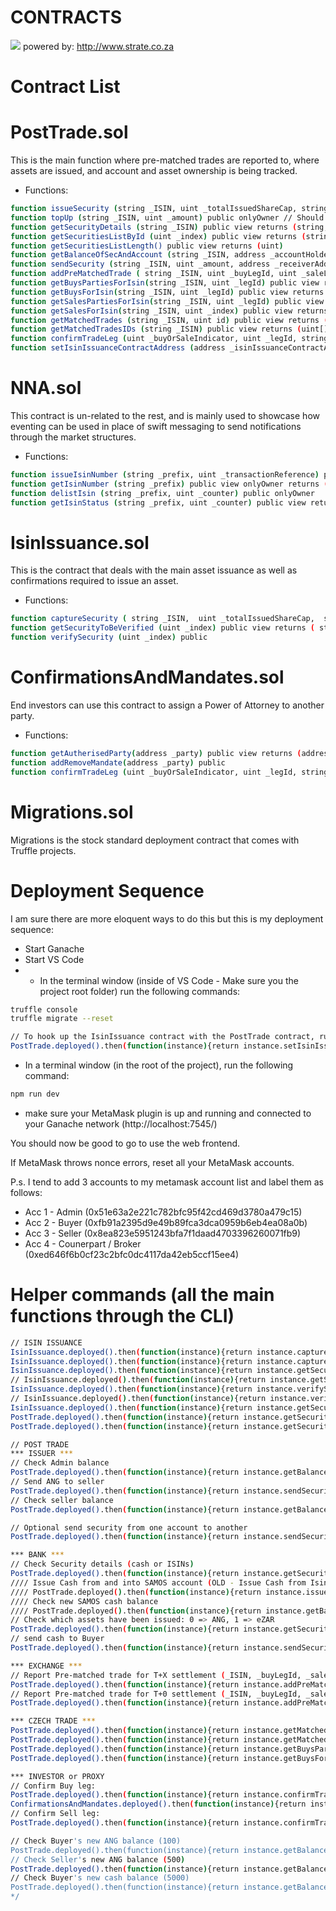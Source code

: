 # CONTRACTS

![](https://www.strate.co.za/sites/default/files/state-logo-dark.svg)
powered by: http://www.strate.co.za

# Contract List
# PostTrade.sol
This is the main function where pre-matched trades are reported to, where assets are issued, and account and asset ownership is being tracked.
* Functions:
```sh
function issueSecurity (string _ISIN, uint _totalIssuedShareCap, string _longName, string _ticker) public onlyIsinIssuanceContact
function topUp (string _ISIN, uint _amount) public onlyOwner // Should be modified to allow for reductions as well
function getSecurityDetails (string _ISIN) public view returns (string, uint, string, string, bool)
function getSecuritiesListById (uint _index) public view returns (string, uint)
function getSecuritiesListLength() public view returns (uint)
function getBalanceOfSecAndAccount (string _ISIN, address _accountHolder) public view returns (uint)
function sendSecurity (string _ISIN, uint _amount, address _receiverAddress) public
function addPreMatchedTrade ( string _ISIN, uint _buyLegId, uint _saleLegId, uint _tradeId, uint _settlementDate, address _buyerAddress, address _sellerAddress, address _buyerCustodianId, address _sellerCustodianId, uint _amount, uint _salePrice ) public
function getBuysPartiesForIsin(string _ISIN, uint _legId) public view returns (uint, address, address)
function getBuysForIsin(string _ISIN, uint _legId) public view returns (uint, uint, uint, Statuses, uint)
function getSalesPartiesForIsin(string _ISIN, uint _legId) public view returns (uint, address, address)
function getSalesForIsin(string _ISIN, uint _index) public view returns (uint, uint, uint, Statuses, uint)
function getMatchedTrades (string _ISIN, uint id) public view returns (uint, uint, uint, uint, uint, uint)
function getMatchedTradesIDs (string _ISIN) public view returns (uint[])
function confirmTradeLeg (uint _buyOrSaleIndicator, uint _legId, string _ISIN, address _party) public
function setIsinIssuanceContractAddress (address _isinIssuanceContractAddress) public onlyOwner

```
# NNA.sol
This contract is un-related to the rest, and is mainly used to showcase how eventing can be used in place of swift messaging to send notifications through the market structures.
* Functions:
```sh
function issueIsinNumber (string _prefix, uint _transactionReference) public onlyOwner
function getIsinNumber (string _prefix) public view onlyOwner returns (uint)
function delistIsin (string _prefix, uint _counter) public onlyOwner
function getIsinStatus (string _prefix, uint _counter) public view returns (uint _status)
```
# IsinIssuance.sol
This is the contract that deals with the main asset issuance as well as confirmations required to issue an asset.
* Functions:
```sh
function captureSecurity ( string _ISIN,  uint _totalIssuedShareCap,  string _longName,  string _ticker,  address _counterParty) public onlyOwner
function getSecurityToBeVerified (uint _index) public view returns ( string _ISIN, uint _totalIssuedShareCap, string _longName, string _ticker, bool _active, address _issuer, address _verifier)
function verifySecurity (uint _index) public

```
# ConfirmationsAndMandates.sol
End investors can use this contract to assign a Power of Attorney to another party.
* Functions:
```sh
function getAutherisedParty(address _party) public view returns (address)
function addRemoveMandate(address _party) public
function confirmTradeLeg (uint _buyOrSaleIndicator, uint _legId, string _ISIN, address _party) public view
```
# Migrations.sol
Migrations is the stock standard deployment contract that comes with Truffle projects.

# Deployment Sequence

I am sure there are more eloquent ways to do this but this is my deployment sequence:

* Start Ganache 
* Start VS Code
* * In the terminal window (inside of VS Code - Make sure you the project root folder) run the following commands:
```sh
truffle console
truffle migrate --reset

// To hook up the IsinIssuance contract with the PostTrade contract, run the following:
PostTrade.deployed().then(function(instance){return instance.setIsinIssuanceContractAddress(IsinIssuance.address)});
```

* In a terminal window (in the root of the project), run the following command:

```sh
npm run dev
```

* make sure your MetaMask plugin is up and running and connected to your Ganache network (http://localhost:7545/)

You should now be good to go to use the web frontend.

If MetaMask throws nonce errors, reset all your MetaMask accounts.

P.s. I tend to add 3 accounts to my metamask account list and label them as follows:
* Acc 1 - Admin (0x51e63a2e221c782bfc95f42cd469d3780a479c15)
* Acc 2 - Buyer (0xfb91a2395d9e49b89fca3dca0959b6eb4ea08a0b)
* Acc 3 - Seller (0x8ea823e5951243bfa7f1daad4703396260071fb9)
* Acc 4 - Counerpart / Broker (0xed646f6b0cf23c2bfc0dc4117da42eb5ccf15ee4)


# Helper commands (all the main functions through the CLI)

```sh
// ISIN ISSUANCE
IsinIssuance.deployed().then(function(instance){return instance.captureSecurity("ZAE001",1000,"Anglo American PLC","ANG","0xfb91a2395d9e49b89fca3dca0959b6eb4ea08a0b")});
IsinIssuance.deployed().then(function(instance){return instance.captureSecurity("eZAR",1000000,"eZAR","eZAR","0x51e63a2e221c782bfc95f42cd469d3780a479c15")});
IsinIssuance.deployed().then(function(instance){return instance.getSecurityToBeVerified(0, {from:"0xfb91a2395d9e49b89fca3dca0959b6eb4ea08a0b"})});
// IsinIssuance.deployed().then(function(instance){return instance.getSecurityToBeVerified(0, {from:"0x51e63a2e221c782bfc95f42cd469d3780a479c15"})});
IsinIssuance.deployed().then(function(instance){return instance.verifySecurity(0, {from:"0xfb91a2395d9e49b89fca3dca0959b6eb4ea08a0b"})});
// IsinIssuance.deployed().then(function(instance){return instance.verifySecurity(0, {from:"0x51e63a2e221c782bfc95f42cd469d3780a479c15"})});
IsinIssuance.deployed().then(function(instance){return instance.getSecurityToBeVerified(0, {from:"0xfb91a2395d9e49b89fca3dca0959b6eb4ea08a0b"})});
PostTrade.deployed().then(function(instance){return instance.getSecurityDetails("ZAE001")});
PostTrade.deployed().then(function(instance){return instance.getSecurityDetails("eZAR")});

// POST TRADE
*** ISSUER ***
// Check Admin balance
PostTrade.deployed().then(function(instance){return instance.getBalanceOfSecAndAccount("ZAE001","0x51e63a2E221C782Bfc95f42Cd469D3780a479C15")});
// Send ANG to seller
PostTrade.deployed().then(function(instance){return instance.sendSecurity("ZAE001",600,"0x8eA823e5951243bFA7f1Daad4703396260071fB9")});
// Check seller balance
PostTrade.deployed().then(function(instance){return instance.getBalanceOfSecAndAccount("ZAE001","0x8eA823e5951243bFA7f1Daad4703396260071fB9")});

// Optional send security from one account to another
PostTrade.deployed().then(function(instance){return instance.sendSecurity("ZAE001",500,"0x8ea823e5951243bfa7f1daad4703396260071fb9", {from: "0x2AaB2c02Fc5415D23e91CE8Dc230D3A31793CFF8"})});

*** BANK ***
// Check Security details (cash or ISINs)
PostTrade.deployed().then(function(instance){return instance.getSecurityDetails("eZAR")});
//// Issue Cash from and into SAMOS account (OLD - Issue Cash from IsinIssue Contract)
//// PostTrade.deployed().then(function(instance){return instance.issueCash(10000000, {from:"0x3E7Eaa5Bc0ee36b4308B668050535d411a81585D"})});
//// Check new SAMOS cash balance
//// PostTrade.deployed().then(function(instance){return instance.getBalanceOfSecAndAccount("eZAR","0x51e63a2E221C782Bfc95f42Cd469D3780a479C15")});
// Check which assets have been issued: 0 => ANG, 1 => eZAR
PostTrade.deployed().then(function(instance){return instance.getSecuritiesListById(0)});
// send cash to Buyer
PostTrade.deployed().then(function(instance){return instance.sendSecurity("eZAR",10000,"0xFb91a2395d9E49b89fcA3dca0959b6eB4Ea08a0B", {from: "0x51e63a2e221c782bfc95f42cd469d3780a479c15"})});

*** EXCHANGE ***
// Report Pre-matched trade for T+X settlement (_ISIN, _buyLegId, _saleLegId, _tradeId, _settlementDate, _buyerAddress, _sellerAddress, _buyerCustodianId, _sellerCustodianId, _amount, _salePrice)
PostTrade.deployed().then(function(instance){return instance.addPreMatchedTrade("ZAE001",1234,4321,11223344,20180720,"0xFb91a2395d9E49b89fcA3dca0959b6eB4Ea08a0B","0x8eA823e5951243bFA7f1Daad4703396260071fB9","0x1c6B96De685481c2d9915b606D4AB1277949b4Bc","0x2d14d5Ae5E54a22043B1eccD420494DAA9513e06",100,5000,{from:"0x0ef2F9c8845da4c9c34BEf02C3213e0Da1306Da0"})});
// Report Pre-matched trade for T+0 settlement (_ISIN, _buyLegId, _saleLegId, _tradeId, _settlementDate, _buyerAddress, _sellerAddress, _buyerCustodianId, _sellerCustodianId, _amount, _salePrice)
PostTrade.deployed().then(function(instance){return instance.addPreMatchedTrade("ZAE001",12345,54321,1122334455,0,"0xFb91a2395d9E49b89fcA3dca0959b6eB4Ea08a0B","0x8eA823e5951243bFA7f1Daad4703396260071fB9","0x1c6B96De685481c2d9915b606D4AB1277949b4Bc","0x2d14d5Ae5E54a22043B1eccD420494DAA9513e06",100,5000,{from:"0x0ef2F9c8845da4c9c34BEf02C3213e0Da1306Da0"})});

*** CZECH TRADE ***
PostTrade.deployed().then(function(instance){return instance.getMatchedTradesIDs("ZAE001")});
PostTrade.deployed().then(function(instance){return instance.getMatchedTrades("ZAE001",1122334455)});
PostTrade.deployed().then(function(instance){return instance.getBuysPartiesForIsin("ZAE001",12345)});
PostTrade.deployed().then(function(instance){return instance.getBuysForIsin("ZAE001",12345)});

*** INVESTOR or PROXY
// Confirm Buy leg:
PostTrade.deployed().then(function(instance){return instance.confirmTradeLeg(0, 12345, "ZAE001", "0xFb91a2395d9E49b89fcA3dca0959b6eB4Ea08a0B")});
ConfirmationsAndMandates.deployed().then(function(instance){return instance.confirmTradeLeg(0, 12345, "ZAE001", "0xFb91a2395d9E49b89fcA3dca0959b6eB4Ea08a0B")});
// Confirm Sell leg:
PostTrade.deployed().then(function(instance){return instance.confirmTradeLeg(1, 54321, "ZAE001", "0x8eA823e5951243bFA7f1Daad4703396260071fB9")});

// Check Buyer's new ANG balance (100)
PostTrade.deployed().then(function(instance){return instance.getBalanceOfSecAndAccount("ZAE001","0xFb91a2395d9E49b89fcA3dca0959b6eB4Ea08a0B")});
// Check Seller's new ANG balance (500)
PostTrade.deployed().then(function(instance){return instance.getBalanceOfSecAndAccount("ZAE001","0x8eA823e5951243bFA7f1Daad4703396260071fB9")});
// Check Buyer's new cash balance (5000)
PostTrade.deployed().then(function(instance){return instance.getBalanceOfSecAndAccount("eZAR","0xFb91a2395d9E49b89fcA3dca0959b6eB4Ea08a0B")});
*/ 

```